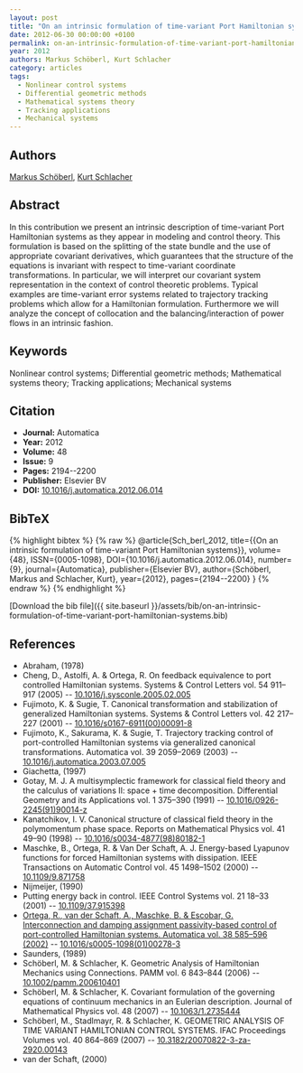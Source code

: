 ```yaml
---
layout: post
title: "On an intrinsic formulation of time-variant Port Hamiltonian systems"
date: 2012-06-30 00:00:00 +0100
permalink: on-an-intrinsic-formulation-of-time-variant-port-hamiltonian-systems
year: 2012
authors: Markus Schöberl, Kurt Schlacher
category: articles
tags:
  - Nonlinear control systems
  - Differential geometric methods
  - Mathematical systems theory
  - Tracking applications
  - Mechanical systems
---
```

 
## Authors
[Markus Schöberl](authors/markus-schoberl), [Kurt Schlacher](authors/kurt-schlacher)
 
## Abstract
In this contribution we present an intrinsic description of time-variant Port Hamiltonian systems as they appear in modeling and control theory. This formulation is based on the splitting of the state bundle and the use of appropriate covariant derivatives, which guarantees that the structure of the equations is invariant with respect to time-variant coordinate transformations. In particular, we will interpret our covariant system representation in the context of control theoretic problems. Typical examples are time-variant error systems related to trajectory tracking problems which allow for a Hamiltonian formulation. Furthermore we will analyze the concept of collocation and the balancing/interaction of power flows in an intrinsic fashion.
 
## Keywords
Nonlinear control systems; Differential geometric methods; Mathematical systems theory; Tracking applications; Mechanical systems
 
## Citation
- **Journal:** Automatica
- **Year:** 2012
- **Volume:** 48
- **Issue:** 9
- **Pages:** 2194--2200
- **Publisher:** Elsevier BV
- **DOI:** [10.1016/j.automatica.2012.06.014](https://doi.org/10.1016/j.automatica.2012.06.014)
 
## BibTeX
{% highlight bibtex %}
{% raw %}
@article{Sch_berl_2012,
  title={{On an intrinsic formulation of time-variant Port Hamiltonian systems}},
  volume={48},
  ISSN={0005-1098},
  DOI={10.1016/j.automatica.2012.06.014},
  number={9},
  journal={Automatica},
  publisher={Elsevier BV},
  author={Schöberl, Markus and Schlacher, Kurt},
  year={2012},
  pages={2194--2200}
}
{% endraw %}
{% endhighlight %}
 
[Download the bib file]({{ site.baseurl }}/assets/bib/on-an-intrinsic-formulation-of-time-variant-port-hamiltonian-systems.bib)
 
## References
- Abraham, (1978)
- Cheng, D., Astolfi, A. & Ortega, R. On feedback equivalence to port controlled Hamiltonian systems. Systems &amp; Control Letters vol. 54 911–917 (2005) -- [10.1016/j.sysconle.2005.02.005](https://doi.org/10.1016/j.sysconle.2005.02.005)
- Fujimoto, K. & Sugie, T. Canonical transformation and stabilization of generalized Hamiltonian systems. Systems &amp; Control Letters vol. 42 217–227 (2001) -- [10.1016/s0167-6911(00)00091-8](https://doi.org/10.1016/s0167-6911(00)00091-8)
- Fujimoto, K., Sakurama, K. & Sugie, T. Trajectory tracking control of port-controlled Hamiltonian systems via generalized canonical transformations. Automatica vol. 39 2059–2069 (2003) -- [10.1016/j.automatica.2003.07.005](https://doi.org/10.1016/j.automatica.2003.07.005)
- Giachetta, (1997)
- Gotay, M. J. A multisymplectic framework for classical field theory and the calculus of variations II: space + time decomposition. Differential Geometry and its Applications vol. 1 375–390 (1991) -- [10.1016/0926-2245(91)90014-z](https://doi.org/10.1016/0926-2245(91)90014-z)
- Kanatchikov, I. V. Canonical structure of classical field theory in the polymomentum phase space. Reports on Mathematical Physics vol. 41 49–90 (1998) -- [10.1016/s0034-4877(98)80182-1](https://doi.org/10.1016/s0034-4877(98)80182-1)
- Maschke, B., Ortega, R. & Van Der Schaft, A. J. Energy-based Lyapunov functions for forced Hamiltonian systems with dissipation. IEEE Transactions on Automatic Control vol. 45 1498–1502 (2000) -- [10.1109/9.871758](https://doi.org/10.1109/9.871758)
- Nijmeijer, (1990)
- Putting energy back in control. IEEE Control Systems vol. 21 18–33 (2001) -- [10.1109/37.915398](https://doi.org/10.1109/37.915398)
- [Ortega, R., van der Schaft, A., Maschke, B. & Escobar, G. Interconnection and damping assignment passivity-based control of port-controlled Hamiltonian systems. Automatica vol. 38 585–596 (2002)](interconnection-and-damping-assignment-passivity-based-control-of-port-controlled-hamiltonian-systems) -- [10.1016/s0005-1098(01)00278-3](https://doi.org/10.1016/s0005-1098(01)00278-3)
- Saunders, (1989)
- Schöberl, M. & Schlacher, K. Geometric Analysis of Hamiltonian Mechanics using Connections. PAMM vol. 6 843–844 (2006) -- [10.1002/pamm.200610401](https://doi.org/10.1002/pamm.200610401)
- Schöberl, M. & Schlacher, K. Covariant formulation of the governing equations of continuum mechanics in an Eulerian description. Journal of Mathematical Physics vol. 48 (2007) -- [10.1063/1.2735444](https://doi.org/10.1063/1.2735444)
- Schöberl, M., Stadlmayr, R. & Schlacher, K. GEOMETRIC ANALYSIS OF TIME VARIANT HAMILTONIAN CONTROL SYSTEMS. IFAC Proceedings Volumes vol. 40 864–869 (2007) -- [10.3182/20070822-3-za-2920.00143](https://doi.org/10.3182/20070822-3-za-2920.00143)
- van der Schaft, (2000)

